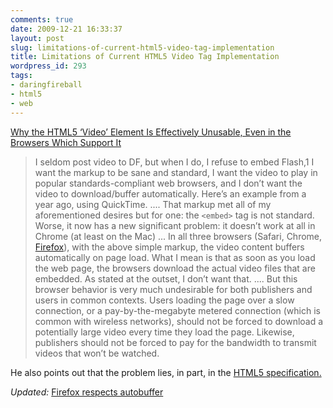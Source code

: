 ```yaml
---
comments: true
date: 2009-12-21 16:33:37
layout: post
slug: limitations-of-current-html5-video-tag-implementation
title: Limitations of Current HTML5 Video Tag Implementation
wordpress_id: 293
tags:
- daringfireball
- html5
- web
---
```


[Why the HTML5 ‘Video’ Element Is Effectively Unusable, Even in the Browsers Which Support It](http://daringfireball.net/2009/12/html5_video_unusable)


> I seldom post video to DF, but when I do, I refuse to embed Flash,1 I want the markup to be sane and standard, I want the video to play in popular standards-compliant web browsers, and I don’t want the video to download/buffer automatically. Here’s an example from a year ago, using QuickTime.
....
That markup met all of my aforementioned desires but for one: the `<embed>` tag is not standard. Worse, it now has a new significant problem: it doesn’t work at all in Chrome (at least on the Mac)
...
In all three browsers (Safari, Chrome, [Firefox](http://hacks.mozilla.org/2009/12/autobuffering-video-in-firefox/)), with the above simple markup, the video content buffers automatically on page load. What I mean is that as soon as you load the web page, the browsers download the actual video files that are embedded. As stated at the outset, I don’t want that.
....
But this browser behavior is very much undesirable for both publishers and users in common contexts. Users loading the page over a slow connection, or a pay-by-the-megabyte metered connection (which is common with wireless networks), should not be forced to download a potentially large video every time they load the page. Likewise, publishers should not be forced to pay for the bandwidth to transmit videos that won’t be watched.


He also points out that the problem lies, in part, in the [HTML5 specification.](http://www.whatwg.org/specs/web-apps/current-work/#attr-media-autobuffer)

_Updated:_ [Firefox respects autobuffer](http://hacks.mozilla.org/2009/12/autobuffering-video-in-firefox/)
